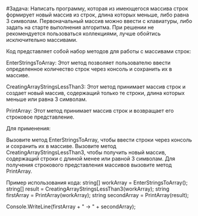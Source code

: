 #Задача: Написать программу, которая из имеющегося массива строк формирует новый массив из строк, длина которых меньше, либо равна 3 символам. Первоначальный массив можно ввести с клавиатуры, либо задать на старте выполнения алгоритма. При решении не рекомендуется пользоваться коллекциями, лучше обойтись исключительно массивами.

Код представляет собой набор методов для работы с массивами строк:

EnterStringsToArray: Этот метод позволяет пользователю ввести определенное количество строк через консоль и сохранить их в массиве.

CreatingArrayStringsLessThan3: Этот метод принимает массив строк и создает новый массив, содержащий только те строки, длина которых меньше или равна 3 символам.

PrintArray: Этот метод принимает массив строк и возвращает его строковое представление.

Для применения: 

Вызовите метод EnterStringsToArray, чтобы ввести строки через консоль и сохранить их в массиве. Вызовите метод
CreatingArrayStringsLessThan3, чтобы получить новый массив, содержащий строки с длиной менее или равной 3 символам.
Для получения строкового представления массивов вызовите метод PrintArray.

Пример использования кода:
string[] workArray = EnterStringsToArray();
string[] result = CreatingArrayStringsLessThan3(workArray);
string firstArray = PrintArray(workArray);
string secondArray = PrintArray(result);

Console.WriteLine(firstArray + " -> " + secondArray);
